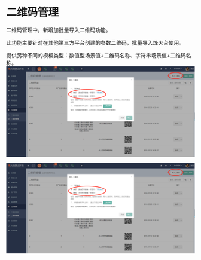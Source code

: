 # 二维码管理

二维码管理中，新增加批量导入二维码功能。

此功能主要针对在其他第三方平台创建的参数二维码，批量导入烽火台使用。

提供另种不同的模板类型：数值型场景值+二维码名称、字符串场景值+二维码名称。![](/assets/1522038409%281%29.jpg)

![](/assets/1522038409%281%29.jpg)

